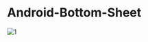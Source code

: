 # Android-Bottom-Sheet
![1](https://user-images.githubusercontent.com/80380569/113974734-3ba6c680-9860-11eb-8992-84f6e58da2e3.gif)


